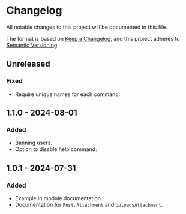 # Changelog

All notable changes to this project will be documented in this file.

The format is based on [Keep a Changelog](https://keepachangelog.com/en/1.1.0/),
and this project adheres to [Semantic Versioning](https://semver.org/spec/v2.0.0.html).

## Unreleased

### Fixed

- Require unique names for each command.

## 1.1.0 - 2024-08-01

### Added

- Banning users.
- Option to disable help command.

## 1.0.1 - 2024-07-31

### Added

- Example in module documentation.
- Documentation for `Post`, `Attachment` and `UploadsAttachment`.
